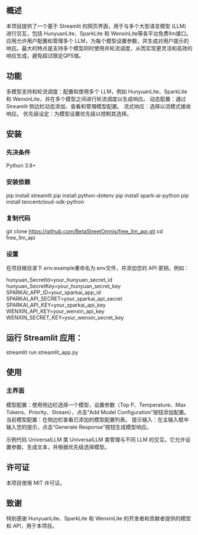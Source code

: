 ## 概述
本项目提供了一个基于 Streamlit 的网页界面，用于与多个大型语言模型 (LLM) 进行交互，包括 HunyuanLite、SparkLite 和 WenxinLite等各平台免费llm接口。应用允许用户配置和管理多个 LLM，为每个模型设置参数，并生成对用户提示的响应。最大的特点是支持多个模型同时使用并轮流调度，从而实现更灵活和高效的响应生成，避免超过限定QPS值。

## 功能
多模型支持和轮流调度：配置和使用多个 LLM，例如 HunyuanLite、SparkLite 和 WenxinLite，并在多个模型之间进行轮流调度以生成响应。
动态配置：通过 Streamlit 侧边栏动态添加、查看和管理模型配置。
流式响应：选择以流模式接收响应。
优先级设定：为模型设置优先级以控制其选择。

## 安装

### 先决条件
Python 3.8+

### 安装依赖
pip install streamlit 
pip install python-dotenv
pip install spark-ai-python
pip install tencentcloud-sdk-python

### 复制代码
git clone https://github.com/BetaStreetOmnis/free_llm_api.git
cd free_llm_api

### 设置
在项目根目录下.env.example重命名为.env文件，并添加您的 API 密钥。例如：

hunyuan_SecretId=your_hunyuan_secret_id
hunyuan_SecretKey=your_hunyuan_secret_key
SPARKAI_APP_ID=your_sparkai_app_id
SPARKAI_API_SECRET=your_sparkai_api_secret
SPARKAI_API_KEY=your_sparkai_api_key
WENXIN_API_KEY=your_wenxin_api_key
WENXIN_SECRET_KEY=your_wenxin_secret_key

## 运行 Streamlit 应用：

streamlit run streamlit_app.py

## 使用
### 主界面

模型配置：使用侧边栏选择一个模型，设置参数（Top P、Temperature、Max Tokens、Priority、Stream），点击“Add Model Configuration”按钮添加配置。
当前模型配置：在侧边栏查看已添加的模型配置列表。
提示输入：在主输入框中输入您的提示，点击“Generate Response”按钮生成模型响应。


示例代码
UniversalLLM 类
UniversalLLM 类管理与不同 LLM 的交互。它允许设置参数、生成文本，并根据优先级选择模型。

## 许可证
本项目使用 MIT 许可证。

## 致谢
特别感谢 HunyuanLite、SparkLite 和 WenxinLite 的开发者和贡献者提供的模型和 API，用于本项目。






